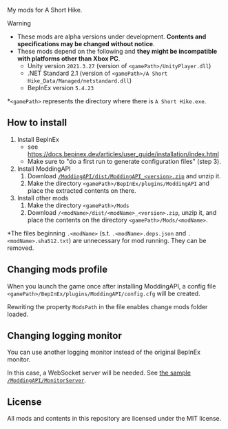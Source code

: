 
My mods for A Short Hike.

> [!WARNING]
> - These mods are alpha versions under development. **Contents and specifications may be changed without notice**.
> - These mods depend on the following and **they might be incompatible with platforms other than Xbox PC**.
>   - Unity version `2021.3.27` (version of `<gamePath>/UnityPlayer.dll`)
>   - .NET Standard 2.1 (version of `<gamePath>/A Short Hike_Data/Managed/netstandard.dll`)
>   - BepInEx version `5.4.23`

*`<gamePath>` represents the directory where there is `A Short Hike.exe`.

## How to install

1. Install BepInEx
    - see https://docs.bepinex.dev/articles/user_guide/installation/index.html
    - Make sure to "do a first run to generate configuration files" (step 3).
1. Install ModdingAPI
    1. Download [`/ModdingAPI/dist/ModdingAPI_<version>.zip`](ModdingAPI/dist) and unzip it.
    1. Make the directory `<gamePath>/BepInEx/plugins/ModdingAPI` and place the extracted contents on there.
1. Install other mods
    1. Make the directory `<gamePath>/Mods`
    1. Download `/<modName>/dist/<modName>_<version>.zip`, unzip it, and place the contents on the directory `<gamePath>/Mods/<modName>`.

*The files beginning `.<modName>` (s.t. `.<modName>.deps.json` and `.<modName>.sha512.txt`) are unnecessary for mod running. They can be removed.

## Changing mods profile

When you launch the game once after installing ModdingAPI, a config file `<gamePath>/BepInEx/plugins/ModdingAPI/config.cfg` will be created.

Rewriting the property `ModsPath` in the file enables change mods folder loaded.

## Changing logging monitor

You can use another logging monitor instead of the original BepInEx monitor.

In this case, a WebSocket server will be needed. See [the sample `/ModdingAPI/MonitorServer`](ModdingAPI/MonitorServer).

## License

All mods and contents in this repository are licensed under the MIT license.
